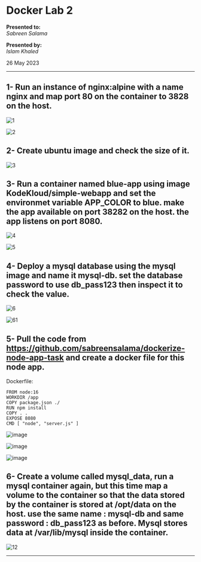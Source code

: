# Docker Lab 2

**Presented to:**    
_Sabreen Salama_    

**Presented by:**   
_Islam Khaled_    

26 May 2023

-----------------------------------------
## 1- Run an instance of nginx:alpine with a name nginx and map port 80 on the container to 3828 on the host.

![1](https://github.com/eslamkhaled560/Sprints-Tasks/assets/54172897/81d379b0-1127-4360-a8cd-221566e4ddee)

![2](https://github.com/eslamkhaled560/Sprints-Tasks/assets/54172897/e430ca3c-1ec9-4d9c-8bb0-32e4e57d2fa8)

## 2- Create ubuntu image and check the size of it.

![3](https://github.com/eslamkhaled560/Sprints-Tasks/assets/54172897/60266130-95a4-4a0a-b5cd-22aab000009c)

## 3- Run a container named blue-app using image KodeKloud/simple-webapp and set the environmet variable APP_COLOR to blue. make the app available on port 38282 on the host. the app listens on port 8080.

![4](https://github.com/eslamkhaled560/Sprints-Tasks/assets/54172897/44bec7b4-dae6-49c9-bbfc-d0b0abc0799d)

![5](https://github.com/eslamkhaled560/Sprints-Tasks/assets/54172897/2cd571da-8a74-436a-aa15-4d04a46c1b31)

## 4- Deploy a mysql database using the mysql image and name it mysql-db. set the database password to use db_pass123 then inspect it to check the value.

![6](https://github.com/eslamkhaled560/Sprints-Tasks/assets/54172897/79ae432b-6653-408c-9ab5-6a1dce98f1a0)

![61](https://github.com/eslamkhaled560/Sprints-Tasks/assets/54172897/5b9efdfb-7538-4e7c-9871-72f2cc863b80)

## 5- Pull the code from https://github.com/sabreensalama/dockerize-node-app-task and create a docker file for this node app.

Dockerfile:
```
FROM node:16
WORKDIR /app
COPY package.json ./
RUN npm install
COPY . .
EXPOSE 8080
CMD [ "node", "server.js" ]
```

![image](https://github.com/eslamkhaled560/Sprints-Tasks/assets/54172897/3aa8ff24-e99e-4cc2-844a-634c8378d928)

![image](https://github.com/eslamkhaled560/Sprints-Tasks/assets/54172897/bafcf8f6-be13-4601-aae0-72bd53744c22)

![image](https://github.com/eslamkhaled560/Sprints-Tasks/assets/54172897/30ad33b9-12fc-4cb5-acba-3f9c03d442aa)

## 6- Create a volume called mysql_data, run a mysql container again, but this time map a volume to the container so that the data stored by the container is stored at /opt/data on the host. use the same name : mysql-db and same password : db_pass123 as before. Mysql stores data at /var/lib/mysql inside the container.

![12](https://github.com/eslamkhaled560/Sprints-Tasks/assets/54172897/8a4bca5d-c5f0-4419-8403-101e064b0f92)

-----------------------------------------
